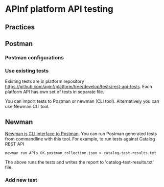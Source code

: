 # APInf platform API testing

## Practices

## Postman

### Postman configurations

### Use existing tests

Existing tests are in platform repository https://github.com/apinf/platform/tree/develop/tests/rest-api-tests. Each platform API has own set of tests in separate file. 

You can import tests to Postman or newman (CLI tool). Alternatively you can use Newman CLI tool. 

## Newman

[Newman is CLI interface to Postman](https://github.com/postmanlabs/newman). You can run Postman generated tests from commandline with this tool. For example, to run tests against Catalog REST API

```
newman run APIs_OK.postman_collection.json > catalog-test-results.txt
```

The above runs the tests and writes the report to 'catalog-test-results.txt' file. 

### Add new test
